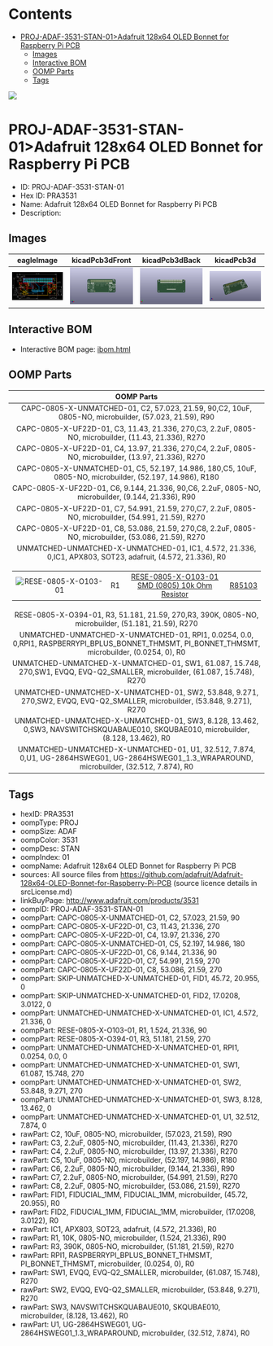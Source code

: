 



Contents
========

* [PROJ-ADAF-3531-STAN-01>Adafruit 128x64 OLED Bonnet for Raspberry Pi PCB](#proj-adaf-3531-stan-01adafruit-128x64-oled-bonnet-for-raspberry-pi-pcb)
	* [Images](#images)
	* [Interactive BOM](#interactive-bom)
	* [OOMP Parts](#oomp-parts)
	* [Tags](#tags)
  
![][im]
# PROJ-ADAF-3531-STAN-01>Adafruit 128x64 OLED Bonnet for Raspberry Pi PCB

- ID: PROJ-ADAF-3531-STAN-01
- Hex ID: PRA3531
- Name: Adafruit 128x64 OLED Bonnet for Raspberry Pi PCB
- Description: 

## Images
  
  

|eagleImage|kicadPcb3dFront|kicadPcb3dBack|kicadPcb3d|
| :---: | :---: | :---: | :---: |
|[![eagleImage](eagleImage_140.png)](eagleImage_600.png)|[![kicadPcb3dFront](kicadPcb3dFront_140.png)](kicadPcb3dFront_600.png)|[![kicadPcb3dBack](kicadPcb3dBack_140.png)](kicadPcb3dBack_600.png)|[![kicadPcb3d](kicadPcb3d_140.png)](kicadPcb3d_600.png)|

## Interactive BOM

- Interactive BOM page: [ibom.html](kicad/bom/ibom.html)

## OOMP Parts
  

|OOMP Parts|
| :---: |
|CAPC-0805-X-UNMATCHED-01, C2, 57.023, 21.59, 90,C2, 10uF, 0805-NO, microbuilder, (57.023, 21.59), R90|
|CAPC-0805-X-UF22D-01, C3, 11.43, 21.336, 270,C3, 2.2uF, 0805-NO, microbuilder, (11.43, 21.336), R270|
|CAPC-0805-X-UF22D-01, C4, 13.97, 21.336, 270,C4, 2.2uF, 0805-NO, microbuilder, (13.97, 21.336), R270|
|CAPC-0805-X-UNMATCHED-01, C5, 52.197, 14.986, 180,C5, 10uF, 0805-NO, microbuilder, (52.197, 14.986), R180|
|CAPC-0805-X-UF22D-01, C6, 9.144, 21.336, 90,C6, 2.2uF, 0805-NO, microbuilder, (9.144, 21.336), R90|
|CAPC-0805-X-UF22D-01, C7, 54.991, 21.59, 270,C7, 2.2uF, 0805-NO, microbuilder, (54.991, 21.59), R270|
|CAPC-0805-X-UF22D-01, C8, 53.086, 21.59, 270,C8, 2.2uF, 0805-NO, microbuilder, (53.086, 21.59), R270|
|UNMATCHED-UNMATCHED-X-UNMATCHED-01, IC1, 4.572, 21.336, 0,IC1, APX803, SOT23, adafruit, (4.572, 21.336), R0|
|<table><tr><td>![RESE-0805-X-O103-01](https://raw.githubusercontent.com/oomlout/oomlout_OOMP_parts/main/RESE-0805-X-O103-01/image_140.jpg)</td><td> R1</td><td>[RESE-0805-X-O103-01<br>SMD (0805) 10k Ohm Resistor](https://github.com/oomlout/oomlout_OOMP_parts/tree/main/RESE-0805-X-O103-01/)</td><td>[R85103](https://github.com/oomlout/oomlout_OOMP_parts/tree/main/RESE-0805-X-O103-01/)</td></tr></table>|
|RESE-0805-X-O394-01, R3, 51.181, 21.59, 270,R3, 390K, 0805-NO, microbuilder, (51.181, 21.59), R270|
|UNMATCHED-UNMATCHED-X-UNMATCHED-01, RPI1, 0.0254, 0.0, 0,RPI1, RASPBERRYPI_BPLUS_BONNET_THMSMT, PI_BONNET_THMSMT, microbuilder, (0.0254, 0), R0|
|UNMATCHED-UNMATCHED-X-UNMATCHED-01, SW1, 61.087, 15.748, 270,SW1, EVQQ, EVQ-Q2_SMALLER, microbuilder, (61.087, 15.748), R270|
|UNMATCHED-UNMATCHED-X-UNMATCHED-01, SW2, 53.848, 9.271, 270,SW2, EVQQ, EVQ-Q2_SMALLER, microbuilder, (53.848, 9.271), R270|
|UNMATCHED-UNMATCHED-X-UNMATCHED-01, SW3, 8.128, 13.462, 0,SW3, NAVSWITCHSKQUABAUE010, SKQUBAE010, microbuilder, (8.128, 13.462), R0|
|UNMATCHED-UNMATCHED-X-UNMATCHED-01, U1, 32.512, 7.874, 0,U1, UG-2864HSWEG01, UG-2864HSWEG01_1.3_WRAPAROUND, microbuilder, (32.512, 7.874), R0|

## Tags

- hexID: PRA3531
- oompType: PROJ
- oompSize: ADAF
- oompColor: 3531
- oompDesc: STAN
- oompIndex: 01
- oompName: Adafruit 128x64 OLED Bonnet for Raspberry Pi PCB
- sources: All source files from https://github.com/adafruit/Adafruit-128x64-OLED-Bonnet-for-Raspberry-Pi-PCB (source licence details in srcLicense.md)
- linkBuyPage: http://www.adafruit.com/products/3531
- oompID: PROJ-ADAF-3531-STAN-01
- oompPart: CAPC-0805-X-UNMATCHED-01, C2, 57.023, 21.59, 90
- oompPart: CAPC-0805-X-UF22D-01, C3, 11.43, 21.336, 270
- oompPart: CAPC-0805-X-UF22D-01, C4, 13.97, 21.336, 270
- oompPart: CAPC-0805-X-UNMATCHED-01, C5, 52.197, 14.986, 180
- oompPart: CAPC-0805-X-UF22D-01, C6, 9.144, 21.336, 90
- oompPart: CAPC-0805-X-UF22D-01, C7, 54.991, 21.59, 270
- oompPart: CAPC-0805-X-UF22D-01, C8, 53.086, 21.59, 270
- oompPart: SKIP-UNMATCHED-X-UNMATCHED-01, FID1, 45.72, 20.955, 0
- oompPart: SKIP-UNMATCHED-X-UNMATCHED-01, FID2, 17.0208, 3.0122, 0
- oompPart: UNMATCHED-UNMATCHED-X-UNMATCHED-01, IC1, 4.572, 21.336, 0
- oompPart: RESE-0805-X-O103-01, R1, 1.524, 21.336, 90
- oompPart: RESE-0805-X-O394-01, R3, 51.181, 21.59, 270
- oompPart: UNMATCHED-UNMATCHED-X-UNMATCHED-01, RPI1, 0.0254, 0.0, 0
- oompPart: UNMATCHED-UNMATCHED-X-UNMATCHED-01, SW1, 61.087, 15.748, 270
- oompPart: UNMATCHED-UNMATCHED-X-UNMATCHED-01, SW2, 53.848, 9.271, 270
- oompPart: UNMATCHED-UNMATCHED-X-UNMATCHED-01, SW3, 8.128, 13.462, 0
- oompPart: UNMATCHED-UNMATCHED-X-UNMATCHED-01, U1, 32.512, 7.874, 0
- rawPart: C2, 10uF, 0805-NO, microbuilder, (57.023, 21.59), R90
- rawPart: C3, 2.2uF, 0805-NO, microbuilder, (11.43, 21.336), R270
- rawPart: C4, 2.2uF, 0805-NO, microbuilder, (13.97, 21.336), R270
- rawPart: C5, 10uF, 0805-NO, microbuilder, (52.197, 14.986), R180
- rawPart: C6, 2.2uF, 0805-NO, microbuilder, (9.144, 21.336), R90
- rawPart: C7, 2.2uF, 0805-NO, microbuilder, (54.991, 21.59), R270
- rawPart: C8, 2.2uF, 0805-NO, microbuilder, (53.086, 21.59), R270
- rawPart: FID1, FIDUCIAL_1MM, FIDUCIAL_1MM, microbuilder, (45.72, 20.955), R0
- rawPart: FID2, FIDUCIAL_1MM, FIDUCIAL_1MM, microbuilder, (17.0208, 3.0122), R0
- rawPart: IC1, APX803, SOT23, adafruit, (4.572, 21.336), R0
- rawPart: R1, 10K, 0805-NO, microbuilder, (1.524, 21.336), R90
- rawPart: R3, 390K, 0805-NO, microbuilder, (51.181, 21.59), R270
- rawPart: RPI1, RASPBERRYPI_BPLUS_BONNET_THMSMT, PI_BONNET_THMSMT, microbuilder, (0.0254, 0), R0
- rawPart: SW1, EVQQ, EVQ-Q2_SMALLER, microbuilder, (61.087, 15.748), R270
- rawPart: SW2, EVQQ, EVQ-Q2_SMALLER, microbuilder, (53.848, 9.271), R270
- rawPart: SW3, NAVSWITCHSKQUABAUE010, SKQUBAE010, microbuilder, (8.128, 13.462), R0
- rawPart: U1, UG-2864HSWEG01, UG-2864HSWEG01_1.3_WRAPAROUND, microbuilder, (32.512, 7.874), R0



[im]: kicadPcb3d_450.png
